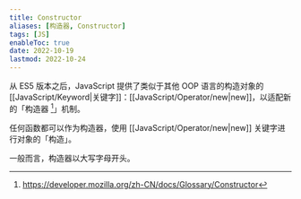 ```yaml
---
title: Constructor
aliases: [构造器, Constructor]
tags: [JS]
enableToc: true
date: 2022-10-19
lastmod: 2022-10-24
---
```


从 ES5 版本之后，JavaScript 提供了类似于其他 OOP 语言的构造对象的 [[JavaScript/Keyword|关键字]]：[[JavaScript/Operator/new|new]]，以适配新的「构造器 [^1]」机制。

任何函数都可以作为构造器，使用 [[JavaScript/Operator/new|new]] 关键字进行对象的「构造」。

一般而言，构造器以大写字母开头。

[^1]: <https://developer.mozilla.org/zh-CN/docs/Glossary/Constructor>
